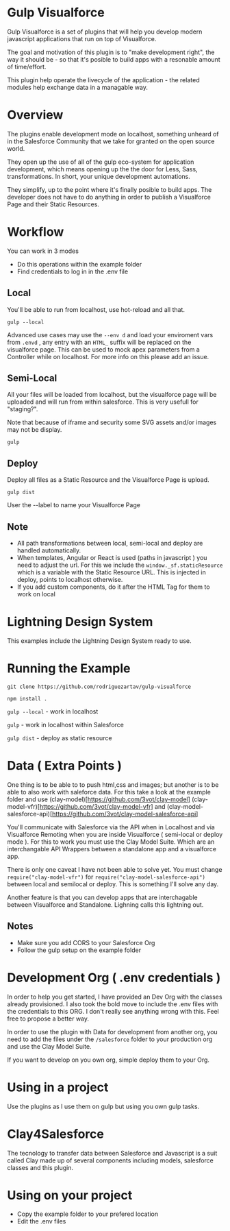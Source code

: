 # Gulp Visualforce

Gulp Visualforce is a set of plugins that will help you develop modern javascript applications that run on top of Visualforce.

The goal and motivation of this plugin is to "make development right", the way it should be - so that it's posible to build apps with a resonable amount of time/effort.


This plugin help operate the livecycle of the application - the related modules help exchange data in a managable way.

# Overview

The plugins enable development mode on localhost, something unheard of in the Salesforce Community that we take for granted on the open source world.

They open up the use of all of the gulp eco-system for application development, which means opening up the the door for Less, Sass, transformations. In short, your unique development automations.

They simplify, up to the point where it's finally posible to build apps. The developer does not have to do anything in order to publish a Visualforce Page and their Static Resources.

# Workflow

You can work in 3 modes

* Do this operations within the example folder 
* Find credentials to log in in the .env file


## Local
You'll be able to run from localhost, use hot-reload and all that. 

`gulp --local`

Advanced use cases may use the `--env d` and load your enviroment vars from `.envd` , any entry with an `HTML_` suffix will be replaced on the visualforce page. This can be used to mock apex parameters from a Controller while on localhost. For more info on this please add an issue.

## Semi-Local
All your files will be loaded from localhost, but the visualforce page will be uploaded and will run from within salesforce. This is very usefull for "staging?".

Note that because of iframe and security some SVG assets and/or images may not be display.

`gulp` 

## Deploy
Deploy all files as a Static Resource and the Visualforce Page is upload.

`gulp dist`

User the --label to name your Visualforce Page 

## Note
* All path transformations between local, semi-local and deploy are handled automatically.
* When templates, Angular or React is used (paths in javascript ) you need to adjust the url. For this we include the `window._sf.staticResource` which is a variable with the Static Resource URL. This is injected in deploy, points to localhost otherwise.
* If you add custom components, do it after the HTML Tag for them to work on local

# Lightning Design System
This examples include the Lightning Design System ready to use.

# Running the Example

`git clone https://github.com/rodriguezartav/gulp-visualforce`

`npm install .`

`gulp --local` - work in localhost

`gulp` - work in localhost within Salesforce

`gulp dist` - deploy as static resource


# Data ( Extra Points )

One thing is to be able to to push html,css and images; but another is to be able to also work with saleforce data. For this take a look at the example folder and use (clay-model)[https://github.com/3vot/clay-model] (clay-model-vfr)[https://github.com/3vot/clay-model-vfr] and (clay-model-salesforce-api)[https://github.com/3vot/clay-model-salesforce-api]

You'll communicate with Salesforce via the API when in Localhost and via Visualforce Remoting when you are inside Visualforce ( semi-local or deploy mode ). For this to work you must use the Clay Model Suite. Which are an interchangable API Wrappers between a standalone app and a visualforce app.

There is only one caveat I have not been able to solve yet. You must change `require("clay-model-vfr")` for `require("clay-model-salesforce-api")` between local and semilocal or deploy. This is something I'll solve any day.

Another feature is that you can develop apps that are interchagable between Visualforce and Standalone. Lighning calls this lightning out.

## Notes
* Make sure you add CORS to your Salesforce Org
* Follow the gulp setup on the example folder

# Development Org ( .env credentials )

In order to help you get started, I have provided an Dev Org with the classes already provisioned. I also took the bold move to include the .env files with the credentials to this ORG. I don't really see anything wrong with this. Feel free to propose a better way.

In order to use the plugin with Data for development from another org, you need to add the files under the `/salesforce` folder to your production org and use the Clay Model Suite.

If you want to develop on you own org, simple deploy them to your Org.

# Using in a project

Use the plugins as I use them on gulp but using you own gulp tasks.

# Clay4Salesforce

The tecnology to transfer data between Salesforce and Javascript is a suit called Clay made up of several components including models, salesforce classes and this plugin.

# Using on your project

* Copy the example folder to your prefered location
* Edit the .env files



